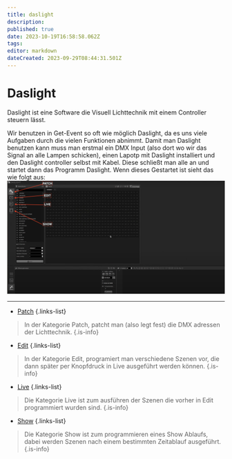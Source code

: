 ```yaml
---
title: daslight
description: 
published: true
date: 2023-10-19T16:58:58.062Z
tags: 
editor: markdown
dateCreated: 2023-09-29T08:44:31.501Z
---
```


# Daslight
Daslight ist eine Software die Visuell Lichttechnik mit einem Controller steuern lässt.

Wir benutzen in Get-Event so oft wie möglich Daslight, da es uns viele Aufgaben durch die vielen Funktionen abnimmt. 
Damit man Daslight benutzen kann muss man erstmal ein DMX Input (also dort wo wir das Signal an alle Lampen schicken), einen Lapotp mit Daslight installiert und den Daslight controller selbst mit Kabel.
Diese schließt man alle an und startet dann das Programm Daslight. Wenn dieses Gestartet ist sieht das wie folgt aus:
![daslight_startseite.png](/bilder/daslight_startseite.png)


---




- [Patch](/licht/Patch)
{.links-list}
> In der Kategorie Patch, patcht man (also legt fest) die DMX adressen der Lichttechnik.
{.is-info}

- [Edit](/licht/edit)
{.links-list}
> In der Kategorie Edit, programiert man verschiedene Szenen vor, die dann später per Knopfdruck in Live ausgeführt werden können.
{.is-info}

- [Live](/licht/live)
{.links-list}
> Die Kategorie Live ist zum ausführen der Szenen die vorher in Edit programmiert wurden sind.
{.is-info}

- [Show](/licht/show)
{.links-list}
> Die Kategorie Show ist zum programmieren eines Show Ablaufs, dabei werden Szenen nach einem bestimmten Zeitablauf ausgeführt.
{.is-info}
